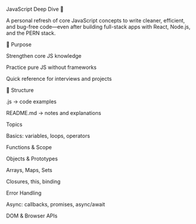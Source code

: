 JavaScript Deep Dive 🚀

A personal refresh of core JavaScript concepts to write cleaner, efficient, and bug-free code—even after building full-stack apps with React, Node.js, and the PERN stack.

📌 Purpose

Strengthen core JS knowledge

Practice pure JS without frameworks

Quick reference for interviews and projects

📂 Structure

.js → code examples

README.md → notes and explanations

Topics

Basics: variables, loops, operators

Functions & Scope

Objects & Prototypes

Arrays, Maps, Sets

Closures, this, binding

Error Handling

Async: callbacks, promises, async/await

DOM & Browser APIs